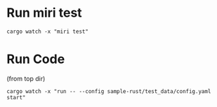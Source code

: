 

# Run miri test

    cargo watch -x "miri test"

# Run Code
(from top dir)

    cargo watch -x "run -- --config sample-rust/test_data/config.yaml start"
